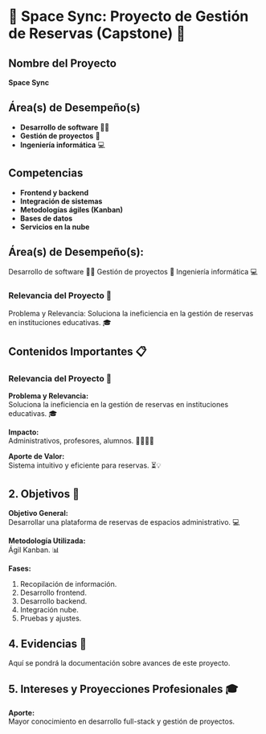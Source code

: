 
# 🌌 Space Sync: Proyecto de Gestión de Reservas (Capstone) 🚀

## **Nombre del Proyecto**
**Space Sync**

## **Área(s) de Desempeño(s)**
- **Desarrollo de software** 👩‍💻
- **Gestión de proyectos** 📝
- **Ingeniería informática** 💻

## **Competencias**
- **Frontend y backend**
- **Integración de sistemas**
- **Metodologías ágiles (Kanban)**
- **Bases de datos**
- **Servicios en la nube**

## **Área(s) de Desempeño(s):**

Desarrollo de software 👩‍💻
Gestión de proyectos 📝
Ingeniería informática 💻

### Relevancia del Proyecto 🌟
Problema y Relevancia: Soluciona la ineficiencia en la gestión de reservas en instituciones educativas. 🎓

## **Contenidos Importantes** 📋

### **Relevancia del Proyecto** 🌟
**Problema y Relevancia:**  
Soluciona la ineficiencia en la gestión de reservas en instituciones educativas. 🎓

**Impacto:**  
Administrativos, profesores, alumnos. 🧑‍🏫👩‍🎓

**Aporte de Valor:**  
Sistema intuitivo y eficiente para reservas. ⏳💡

## **2. Objetivos** 🎯

**Objetivo General:**  
Desarrollar una plataforma de reservas de espacios administrativo. 💻


**Metodología Utilizada:**  
Ágil Kanban. 📊

**Fases:**
1. Recopilación de información.
2. Desarrollo frontend.
3. Desarrollo backend.
4. Integración nube.
5. Pruebas y ajustes.


## **4. Evidencias** 📂
Aquí se pondrá la documentación sobre avances de este proyecto.

## **5. Intereses y Proyecciones Profesionales** 🎓
**Aporte:**  
Mayor conocimiento en desarrollo full-stack y gestión de proyectos.


